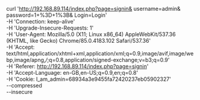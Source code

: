 curl 'http://192.168.89.114/index.php?page=signin&
                                    username=admin&
                                    password=1+%3D+1%3B&
                                    Login=Login' \
  -H 'Connection: keep-alive' \
  -H 'Upgrade-Insecure-Requests: 1' \
  -H 'User-Agent: Mozilla/5.0 (X11; Linux x86_64) AppleWebKit/537.36 (KHTML, like Gecko) Chrome/85.0.4183.102 Safari/537.36' \
  -H 'Accept: text/html,application/xhtml+xml,application/xml;q=0.9,image/avif,image/webp,image/apng,*/*;q=0.8,application/signed-exchange;v=b3;q=0.9' \
  -H 'Referer: http://192.168.89.114/index.php?page=signin' \
  -H 'Accept-Language: en-GB,en-US;q=0.9,en;q=0.8' \
  -H 'Cookie: I_am_admin=68934a3e9455fa72420237eb05902327' \
  --compressed \
  --insecure
